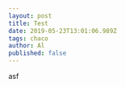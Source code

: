 ```yaml
---
layout: post
title: Test
date: 2019-05-23T13:01:06.989Z
tags: chaco
author: Al
published: false
---
```

asf

